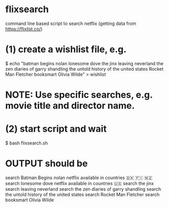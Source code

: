# flixsearch
command line based script to search netflix (getting data from https://flixlist.co/)

# (1) create a wishlist file, e.g.

$ echo "batman begins nolan
lonesome dove
the jinx
leaving neverland
the zen diaries of garry shandling
the untold history of the united states
Rocket Man Fletcher
booksmart Olivia Wilde" > wishlist

# NOTE: Use specific searches, e.g. movie title and director name.

# (2) start script and wait

$ bash flixsearch.sh

# OUTPUT should be
search Batman Begins nolan
netflix available in countries
 🇩🇰 🇫🇮 🇳🇿
search lonesome dove
netflix available in countries
 🇺🇸
search the jinx
search leaving neverland
search the zen diaries of garry shandling
search the untold history of the united states
search Rocket Man Fletcher
search booksmart Olivia Wilde
